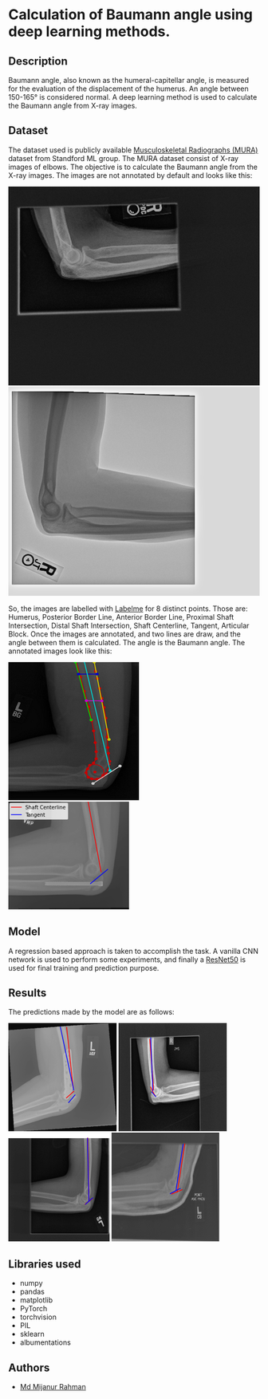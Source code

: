 # Calculation of Baumann angle using deep learning methods.

## Description
Baumann angle, also known
as the humeral-capitellar angle, is measured for the evaluation of
the displacement of the humerus. An angle between  150-165° is considered normal. 
A deep learning method is used to calculate the Baumann angle from X-ray images.


## Dataset
The dataset used is publicly available [Musculoskeletal Radiographs (MURA)](https://stanfordmlgroup.github.io/competitions/mura/)  dataset from Standford ML group. The MURA dataset consist of X-ray images of elbows. The objective is to calculate the Baumann angle from the X-ray images. The images are not annotated by default and looks like this:

![MURA dataset](data/imgs/image1.png)
![MURA dataset](data/imgs/image2.png)

So, the images are labelled with [Labelme](https://github.com/wkentaro/labelme) for 8 distinct points. 
Those are: Humerus, Posterior Border Line, Anterior Border Line, Proximal Shaft Intersection, Distal Shaft Intersection, Shaft Centerline, Tangent, Articular Block. 
Once the images are annotated, and two lines are draw, and the angle between them is calculated. The angle is the Baumann angle. The annotated images look like this:

![Labeled images](data/imgs/labeled_image.PNG)
![MURA dataset](data/imgs/labeled_img.png)

## Model
A regression based approach is taken to accomplish the task. A vanilla CNN network is used to perform some experiments, and finally a [ResNet50](https://arxiv.org/abs/1512.03385) is used for final training and prediction purpose. 

## Results
The predictions made by the model are as follows:

![Predictions](data/imgs/test_1.png)
![Predictions](data/imgs/test_5.png)
![Predictions](data/imgs/test_6.png)
![Predictions](data/imgs/test_7.png)



## Libraries used
- numpy
- pandas
- matplotlib
- PyTorch
- torchvision
- PIL
- sklearn
- albumentations

## Authors
- [Md Mijanur Rahman](https://github.com/mijanr)



